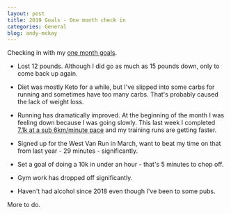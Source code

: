 ```yaml
---
layout: post
title: 2019 Goals - One month check in
categories: General
blog: andy-mckay
---
```


Checking in with my [one month goals](http://mckay.pub/2018-12-28-goals/).

* Lost 12 pounds. Although I did go as much as 15 pounds down, only to come back up again.

* Diet was mostly Keto for a while, but I've slipped into some carbs for running and sometimes have too many carbs. That's probably caused the lack of weight loss.

* Running has dramatically improved. At the beginning of the month I was feeling down because I was going slowly. This last week I completed [7.1k at a sub 6km/minute pace](https://www.strava.com/activities/2107454561) and my training runs are getting faster.

* Signed up for the West Van Run in March, want to beat my time on that from last year - 29 minutes - significantly.

* Set a goal of doing a 10k in under an hour - that's 5 minutes to chop off.

* Gym work has dropped off significantly.

* Haven't had alcohol since 2018 even though I've been to some pubs.

More to do.